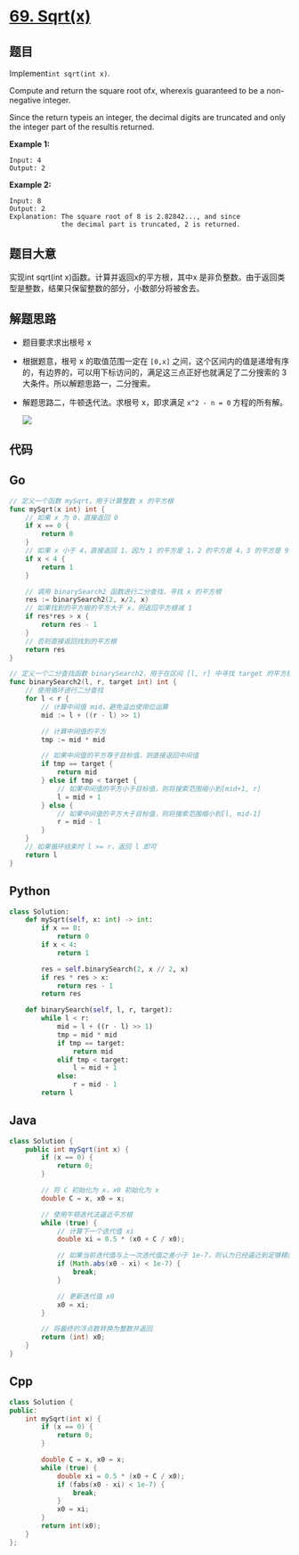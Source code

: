 # [69. Sqrt(x)](https://leetcode.com/problems/sqrtx/)


## 题目

Implement`int sqrt(int x)`.

Compute and return the square root of*x*, where*x*is guaranteed to be a non-negative integer.

Since the return typeis an integer, the decimal digits are truncated and only the integer part of the resultis returned.

**Example 1:**

    Input: 4
    Output: 2

**Example 2:**

    Input: 8
    Output: 2
    Explanation: The square root of 8 is 2.82842..., and since 
                 the decimal part is truncated, 2 is returned.


## 题目大意

实现int sqrt(int x)函数。计算并返回x的平方根，其中x 是非负整数。由于返回类型是整数，结果只保留整数的部分，小数部分将被舍去。



## 解题思路

- 题目要求求出根号 x
- 根据题意，根号 x 的取值范围一定在 `[0,x]` 之间，这个区间内的值是递增有序的，有边界的，可以用下标访问的，满足这三点正好也就满足了二分搜索的 3 大条件。所以解题思路一，二分搜索。
- 解题思路二，牛顿迭代法。求根号 x，即求满足 `x^2 - n = 0` 方程的所有解。

    ![](https://img-blog.csdn.net/20171019164040871?watermark/2/text/aHR0cDovL2Jsb2cuY3Nkbi5uZXQvY2hlbnJlbnhpYW5n/font/5a6L5L2T/fontsize/400/fill/I0JBQkFCMA==/dissolve/70/gravity/Center)
## 代码

## Go

```Go
// 定义一个函数 mySqrt，用于计算整数 x 的平方根
func mySqrt(x int) int {
    // 如果 x 为 0，直接返回 0
    if x == 0 {
        return 0
    }
    // 如果 x 小于 4，直接返回 1，因为 1 的平方是 1，2 的平方是 4，3 的平方是 9
    if x < 4 {
        return 1
    }

    // 调用 binarySearch2 函数进行二分查找，寻找 x 的平方根
    res := binarySearch2(2, x/2, x)
    // 如果找到的平方根的平方大于 x，则返回平方根减 1
    if res*res > x {
        return res - 1
    }
    // 否则直接返回找到的平方根
    return res
}

// 定义一个二分查找函数 binarySearch2，用于在区间 [l, r] 中寻找 target 的平方根
func binarySearch2(l, r, target int) int {
    // 使用循环进行二分查找
    for l < r {
        // 计算中间值 mid，避免溢出使用位运算
        mid := l + ((r - l) >> 1)

        // 计算中间值的平方
        tmp := mid * mid

        // 如果中间值的平方等于目标值，则直接返回中间值
        if tmp == target {
            return mid
        } else if tmp < target {
            // 如果中间值的平方小于目标值，则将搜索范围缩小到[mid+1, r]
            l = mid + 1
        } else {
            // 如果中间值的平方大于目标值，则将搜索范围缩小到[l, mid-1]
            r = mid - 1
        }
    }
    // 如果循环结束时 l >= r，返回 l 即可
    return l
}

```

## Python

```Python
class Solution:
    def mySqrt(self, x: int) -> int:
        if x == 0:
            return 0
        if x < 4:
            return 1

        res = self.binarySearch(2, x // 2, x)
        if res * res > x:
            return res - 1
        return res

    def binarySearch(self, l, r, target):
        while l < r:
            mid = l + ((r - l) >> 1)
            tmp = mid * mid
            if tmp == target:
                return mid
            elif tmp < target:
                l = mid + 1
            else:
                r = mid - 1
        return l

```

## Java

```Java
class Solution {
    public int mySqrt(int x) {
        if (x == 0) {
            return 0;
        }

        // 将 C 初始化为 x，x0 初始化为 x
        double C = x, x0 = x;

        // 使用牛顿迭代法逼近平方根
        while (true) {
            // 计算下一个迭代值 xi
            double xi = 0.5 * (x0 + C / x0);

            // 如果当前迭代值与上一次迭代值之差小于 1e-7，则认为已经逼近到足够精度，跳出循环
            if (Math.abs(x0 - xi) < 1e-7) {
                break;
            }

            // 更新迭代值 x0
            x0 = xi;
        }

        // 将最终的浮点数转换为整数并返回
        return (int) x0;
    }
}

```

## Cpp

```Cpp
class Solution {
public:
    int mySqrt(int x) {
        if (x == 0) {
            return 0;
        }

        double C = x, x0 = x;
        while (true) {
            double xi = 0.5 * (x0 + C / x0);
            if (fabs(x0 - xi) < 1e-7) {
                break;
            }
            x0 = xi;
        }
        return int(x0);
    }
};

```
